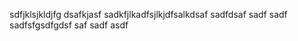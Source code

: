 sdfjklsjkldjfg
dsafkjasf sadkfjlkadfsjlkjdfsalkdsaf
sadfdsaf 
sadf
sadf
sadfsfgsdfgdsf
saf
sadf
asdf
